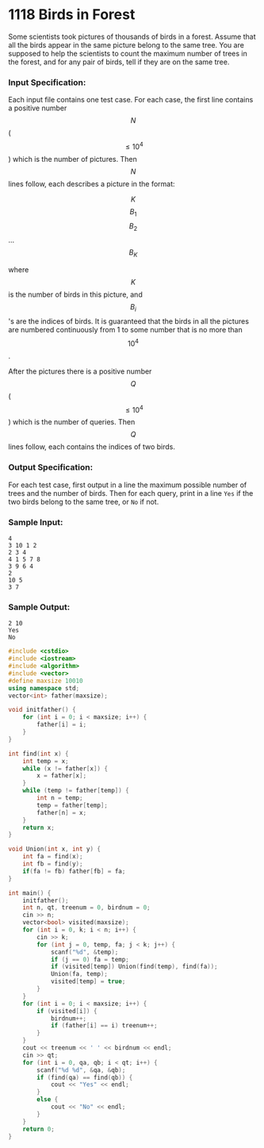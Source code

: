 # 1118 Birds in Forest
Some scientists took pictures of thousands of birds in a forest. Assume that all the birds appear in the same picture belong to the same tree. You are supposed to help the scientists to count the maximum number of trees in the forest, and for any pair of birds, tell if they are on the same tree.

### Input Specification:

Each input file contains one test case. For each case, the first line contains a positive number $$N$$ ($$\le 10^4$$) which is the number of pictures. Then $$N$$ lines follow, each describes a picture in the format:

$$K$$ $$B_1$$ $$B_2$$ ... $$B_K$$

where $$K$$ is the number of birds in this picture, and $$B_i$$'s are the indices of birds. It is guaranteed that the birds in all the pictures are numbered continuously from 1 to some number that is no more than $$10^4$$.

After the pictures there is a positive number $$Q$$ ($$\le 10^4$$) which is the number of queries. Then $$Q$$ lines follow, each contains the indices of two birds.

### Output Specification:

For each test case, first output in a line the maximum possible number of trees and the number of birds. Then for each query, print in a line `Yes` if the two birds belong to the same tree, or `No` if not.

### Sample Input:
```in
4
3 10 1 2
2 3 4
4 1 5 7 8
3 9 6 4
2
10 5
3 7
```

### Sample Output:
```out
2 10
Yes
No
```

```cpp
#include <cstdio>
#include <iostream>
#include <algorithm>
#include <vector>
#define maxsize 10010
using namespace std;
vector<int> father(maxsize);

void initfather() {
	for (int i = 0; i < maxsize; i++) {
		father[i] = i;
	}
}

int find(int x) {
	int temp = x;
	while (x != father[x]) {
		x = father[x];
	}
	while (temp != father[temp]) {
		int n = temp;
		temp = father[temp];
		father[n] = x;
	}
	return x;
}

void Union(int x, int y) {
	int fa = find(x);
	int fb = find(y);
	if(fa != fb) father[fb] = fa;
}

int main() {
	initfather();
	int n, qt, treenum = 0, birdnum = 0;
	cin >> n;
	vector<bool> visited(maxsize);
	for (int i = 0, k; i < n; i++) {
		cin >> k;
		for (int j = 0, temp, fa; j < k; j++) {
			scanf("%d", &temp);
			if (j == 0) fa = temp;
			if (visited[temp]) Union(find(temp), find(fa));
			Union(fa, temp);
			visited[temp] = true;
		}
	}
	for (int i = 0; i < maxsize; i++) {
		if (visited[i]) {
			birdnum++;
			if (father[i] == i) treenum++;
		}
	}
	cout << treenum << ' ' << birdnum << endl;
	cin >> qt;
	for (int i = 0, qa, qb; i < qt; i++) {
		scanf("%d %d", &qa, &qb);
		if (find(qa) == find(qb)) {
			cout << "Yes" << endl;
		}
		else {
			cout << "No" << endl;
		}
	}
	return 0;
}
```